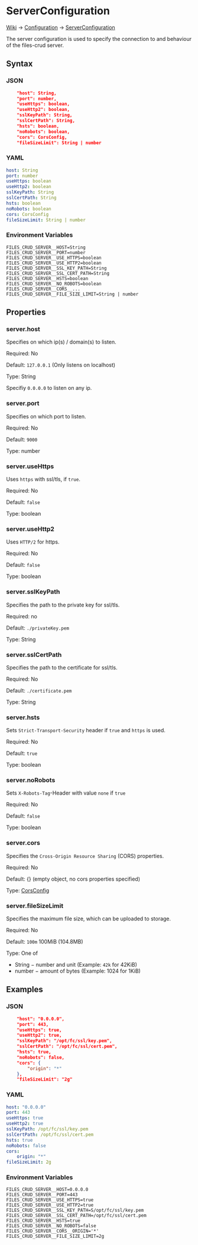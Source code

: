 # ServerConfiguration

[Wiki](../wiki) &rarr; [Configuration](../wiki/Configuration) &rarr; [ServerConfiguration](../wiki/Configuration:-Server)

The server configuration is used to specify the connection to and behaviour of the files-crud server.

## Syntax

### JSON

```json
    "host": String,
    "port": number,
    "useHttps": boolean,
    "useHttp2": boolean,
    "sslKeyPath": String,
    "sslCertPath": String,
    "hsts": boolean,
    "noRobots": boolean,
    "cors": CorsConfig,
    "fileSizeLimit": String | number
```

### YAML

```yaml
host: String
port: number
useHttps: boolean
useHttp2: boolean
sslKeyPath: String
sslCertPath: String
hsts: boolean
noRobots: boolean
cors: CorsConfig
fileSizeLimit: String | number
```

### Environment Variables
```properties
FILES_CRUD_SERVER__HOST=String
FILES_CRUD_SERVER__PORT=number
FILES_CRUD_SERVER__USE_HTTPS=boolean
FILES_CRUD_SERVER__USE_HTTP2=boolean
FILES_CRUD_SERVER__SSL_KEY_PATH=String
FILES_CRUD_SERVER__SSL_CERT_PATH=String
FILES_CRUD_SERVER__HSTS=boolean
FILES_CRUD_SERVER__NO_ROBOTS=boolean
FILES_CRUD_SERVER__CORS__...
FILES_CRUD_SERVER__FILE_SIZE_LIMIT=String | number
```

## Properties

### server.host

Specifies on which ip(s) / domain(s) to listen.

Required: No

Default: `127.0.0.1` (Only listens on localhost)

Type: String

Specifiy `0.0.0.0` to listen on any ip.

### server.port

Specifies on which port to listen.

Required: No

Default: `9000`

Type: number

### server.useHttps

Uses `https` with ssl/tls, if `true`.

Required: No

Default: `false`

Type: boolean

### server.useHttp2

Uses `HTTP/2` for https. 

Required: No

Default: `false`

Type: boolean

### server.sslKeyPath

Specifies the path to the private key for ssl/tls.

Required: no

Default: `./privateKey.pem`

Type: String

### server.sslCertPath

Specifies the path to the certificate for ssl/tls.

Required: No

Default: `./certificate.pem`

Type: String

### server.hsts

Sets `Strict-Transport-Security` header if `true` and `https` is used.

Required: No

Default: `true`

Type: boolean

### server.noRobots

Sets `X-Robots-Tag`-Header with value `none` if `true`

Required: No

Default: `false`

Type: boolean

### server.cors

Specifies the `Cross-Origin Resource Sharing` (CORS) properties.

Required: No

Default: {} (empty object, no cors properties specified)

Type: [CorsConfig](../wiki/Configuration:-Server:-CORS)

### server.fileSizeLimit

Specifies the maximum file size, which can be uploaded to storage.

Required: No

Default: `100m` 100MiB (104.8MB)

Type: One of
* String &minus; number and unit (Example: `42k` for 42KiB)
* number &minus; amount of bytes (Example: 1024 for 1KiB)

## Examples

### JSON

```json
    "host": "0.0.0.0",
    "port": 443,
    "useHttps": true,
    "useHttp2": true,
    "sslKeyPath": "/opt/fc/ssl/key.pem",
    "sslCertPath": "/opt/fc/ssl/cert.pem",
    "hsts": true,
    "noRobots": false,
    "cors": {
        "origin": "*"
    },
    "fileSizeLimit": "2g"
```

### YAML

```yaml
host: "0.0.0.0"
port: 443
useHttps: true
useHttp2: true
sslKeyPath: /opt/fc/ssl/key.pem
sslCertPath: /opt/fc/ssl/cert.pem
hsts: true
noRobots: false
cors:
    origin: "*"
fileSizeLimit: 2g
```

### Environment Variables
```properties
FILES_CRUD_SERVER__HOST=0.0.0.0
FILES_CRUD_SERVER__PORT=443
FILES_CRUD_SERVER__USE_HTTPS=true
FILES_CRUD_SERVER__USE_HTTP2=true
FILES_CRUD_SERVER__SSL_KEY_PATH=S/opt/fc/ssl/key.pem
FILES_CRUD_SERVER__SSL_CERT_PATH=/opt/fc/ssl/cert.pem
FILES_CRUD_SERVER__HSTS=true
FILES_CRUD_SERVER__NO_ROBOTS=false
FILES_CRUD_SERVER__CORS__ORIGIN='*'
FILES_CRUD_SERVER__FILE_SIZE_LIMIT=2g
```

